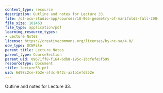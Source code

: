 ```yaml
---
content_type: resource
description: Outline and notes for Lecture 33.
file: /ol-ocw-studio-app/courses/18-965-geometry-of-manifolds-fall-2004/6d98c2ce8b2eafdc842caa1b1efd252e_lecture33.pdf
file_size: 101463
file_type: application/pdf
learning_resource_types:
- Lecture Notes
license: https://creativecommons.org/licenses/by-nc-sa/4.0/
ocw_type: OCWFile
parent_title: Lecture Notes
parent_type: CourseSection
parent_uid: 09671ff8-f164-6db8-195c-1bcfefe5f599
resourcetype: Document
title: lecture33.pdf
uid: 6d98c2ce-8b2e-afdc-842c-aa1b1efd252e
---
```

Outline and notes for Lecture 33.